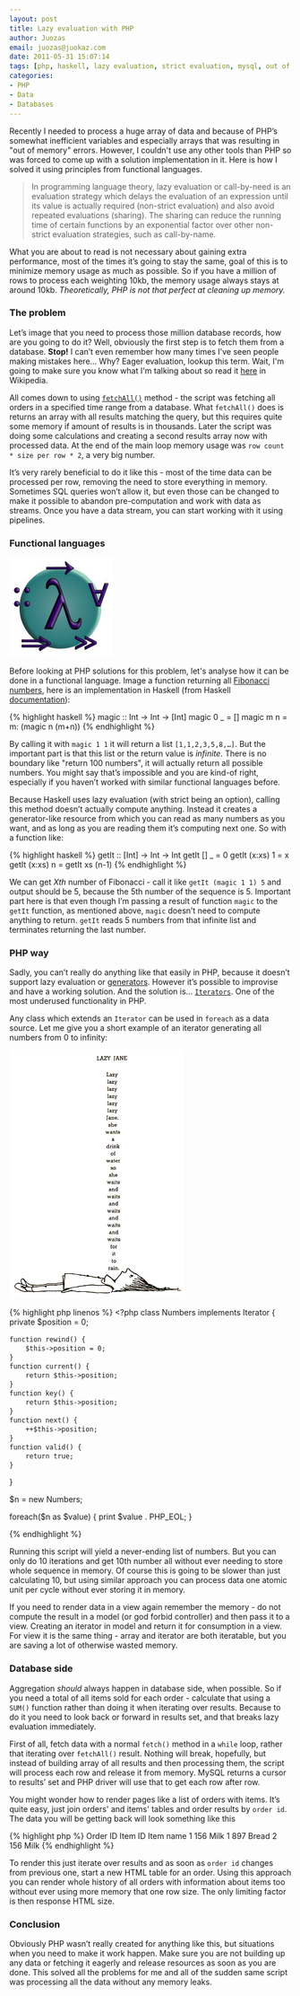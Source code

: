 ```yaml
---
layout: post
title: Lazy evaluation with PHP
author: Juozas
email: juozas@juokaz.com
date: 2011-05-31 15:07:14
tags: [php, haskell, lazy evaluation, strict evaluation, mysql, out of memory]
categories:
- PHP
- Data
- Databases
---
```


Recently I needed to process a huge array of data and because of PHP’s somewhat inefficient variables and especially arrays that was resulting in "out of memory" errors. However, I couldn't use any other tools than PHP so was forced to come up with a solution implementation in it. Here is how I solved it using principles from functional languages.

<!--more-->

<blockquote>
In programming language theory, lazy evaluation or call-by-need is an evaluation strategy which delays the evaluation of an expression until its value is actually required (non-strict evaluation) and also avoid repeated evaluations (sharing). The sharing can reduce the running time of certain functions by an exponential factor over other non-strict evaluation strategies, such as call-by-name.
</blockquote>

What you are about to read is not necessary about gaining extra performance, most of the times it’s going to stay the same, goal of this is to minimize memory usage as much as possible. So if you have a million of rows to process each weighting 10kb, the memory usage always stays at around 10kb. *Theoretically, PHP is not that perfect at cleaning up memory.*

### The problem

Let’s image that you need to process those million database records, how are you going to do it? Well, obviously the first step is to fetch them from a database. **Stop!** I can’t even remember how many times I’ve seen people making mistakes here… Why? Eager evaluation, lookup this term. Wait, I'm going to make sure you know what I'm talking about so read it [here](http://en.wikipedia.org/wiki/Eager_evaluation) in Wikipedia.

All comes down to using [`fetchAll()`](http://php.net/manual/en/pdostatement.fetchall.php) method - the script was fetching all orders in a specified time range from a database. What `fetchAll()` does is returns an array with all results matching the query, but this requires quite some memory if amount of results is in thousands. Later the script was doing some calculations and creating a second results array now with processed data. At the end of the main loop memory usage was `row count * size per row * 2`, a very big number.

It’s very rarely beneficial to do it like this - most of the time data can be processed per row, removing the need to store everything in memory. Sometimes SQL queries won’t allow it, but even those can be changed to make it possible to abandon pre-computation and work with data as streams. Once you have a data stream, you can start working with it using pipelines.

### Functional languages

<div class="alignright" ><img src="/media/haskell.jpg" alt="Haskell logo" class="noborder"></div>

Before looking at PHP solutions for this problem, let's analyse how it can be done in a functional language. Image a function returning all [Fibonacci numbers](http://en.wikipedia.org/wiki/Fibonacci_number), here is an implementation in Haskell (from Haskell [documentation](http://www.haskell.org/haskellwiki/Haskell/Lazy_evaluation)):

{% highlight haskell %}
magic :: Int -> Int -> [Int]
magic 0 _ = []
magic m n = m: (magic n (m+n))
{% endhighlight %}

By calling it with `magic 1 1` it will return a list `[1,1,2,3,5,8,…]`. But the important part is that this list or the return value is *infinite*. There is no boundary like "return 100 numbers", it will actually return all possible numbers. You might say that’s impossible and you are kind-of right, especially if you haven’t worked with similar functional languages before.

Because Haskell uses lazy evaluation (with strict being an option), calling this method doesn’t actually compute anything.  Instead it creates a generator-like resource from which you can read as many numbers as you want, and as long as you are reading them it’s computing next one. So with a function like:

{% highlight haskell %}
getIt :: [Int] -> Int -> Int
getIt [] _ = 0
getIt (x:xs) 1 = x
getIt (x:xs) n = getIt xs (n-1)
{% endhighlight %}

We can get *Xth* number of Fibonacci - call it like `getIt (magic 1 1) 5` and output should be 5, because the 5th number of the sequence is 5. Important part here is that even though I’m passing a result of function `magic` to the `getIt` function, as mentioned above, `magic` doesn’t need to compute anything to return. `getIt` reads 5 numbers from that infinite list and terminates returning the last number.

### PHP way

Sadly, you can’t really do anything like that easily in PHP, because it doesn’t support lazy evaluation or [generators](http://wiki.python.org/moin/Generators). However it’s possible to improvise and have a working solution. And the solution is… [`Iterators`](http://php.net/manual/en/class.iterator.php). One of the most underused functionality in PHP.

Any class which extends an `Iterator` can be used in `foreach` as a data source. Let me give you a short example of an iterator generating all numbers from 0 to infinity:

<div class="alignright" ><img src="/media/lazy.gif" alt="Lazy" class="noborder"></div>

{% highlight php linenos %}
﻿<?php
class Numbers implements Iterator
{
    private $position = 0;
    
    function rewind() {
        $this->position = 0;
    }
    function current() {
        return $this->position;
    }
    function key() {
        return $this->position;
    }
    function next() {
        ++$this->position;
    }
    function valid() {
        return true;
    }
}

$n = new Numbers;

foreach($n as $value) {
    print $value . PHP_EOL;
}

{% endhighlight %}

Running this script will yield a never-ending list of numbers. But you can only do 10 iterations and get 10th number all without ever needing to store whole sequence in memory. Of course this is going to be slower than just calculating 10, but using similar approach you can process data one atomic unit per cycle without ever storing it in memory. 

If you need to render data in a view again remember the memory - do not compute the result in a model (or god forbid controller) and then pass it to a view. Creating an iterator in model and return it for consumption in a view. For view it is the same thing - array and iterator are both iteratable, but you are saving a lot of otherwise wasted memory. 

### Database side

Aggregation *should* always happen in database side, when possible. So if you need a total of all items sold for each order - calculate that using a `SUM()` function rather than doing it when iterating over results. Because to do it you need to look back or forward in results set, and that breaks lazy evaluation immediately. 

First of all, fetch data with a normal `fetch()` method in a `while` loop, rather that iterating over `fetchAll()` result. Nothing will break, hopefully, but instead of building array of all results and then processing them, the script will process each row and release it from memory. MySQL returns a cursor to results’ set and PHP driver will use that to get each row after row.

You might wonder how to render pages like a list of orders with items. It’s quite easy, just join orders' and items' tables and order results by `order id`. The data you will be getting back will look something like this

{% highlight php %}
Order ID   Item ID   Item name
1          156       Milk
1          897       Bread
2          156       Milk
{% endhighlight %}

To render this just iterate over results and as soon as `order id` changes from previous one, start a new HTML table for an order. Using this approach you can render whole history of all orders with information about items too without ever using more memory that one row size. The only limiting factor is then response HTML size.

### Conclusion

Obviously PHP wasn’t really created for anything like this, but situations when you need to make it work happen. Make sure you are not building up any data or fetching it eagerly and release resources as soon as you are done. This solved all the problems for me and all of the sudden same script was processing all the data without any memory leaks.
